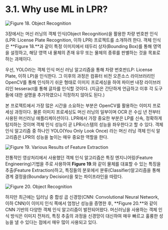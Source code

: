# 3.1. Why use ML in LPR?

![Figure 18. Object Recognition](../.gitbook/assets/figure-18.jpg)

3장에서는 머신 러닝의 객체 인식\(Object Recognition\)을 활용한 차량 번호판 인식\(LPR: License Plate Recognition, 이하 LPR\) 프로젝트를 소개하려 한다. 객체 인식은 **Figure 18.**과 같이 특정 이미지에서 테두리 상자\(Bounding Box\)를 통해 영역을 설정하고, 해당 영역 내 물체의 존재 유무 또는 물체의 종류를 판별하는 것을 목표로 하는 과제이다.

우선, YOLO라는 객체 인식 머신 러닝 알고리즘을 통해 차량 번호판\(LP: License Plate, 이하 LP\)을 인식한다. 그 이후의 과정은 컴퓨터 비전 오픈소스 라이브러리인 OpenCV를 통해 인식하기 쉬운 형태로 이미지 프로세싱을 하여 파이썬 내장 라이브러리인 tesseract를 통해 글자를 인식할 것이다. \(지금은 간단하게 언급하고 이후 각 도구들에 대한 설명을 추가하였으니 걱정하지 않아도 된다.\)

본 프로젝트에서 가장 많은 시간을 소요하는 부분은 OpenCV를 활용하는 이미지 프로세싱 과정이다. 물론 이미지 프로세싱도 머신 러닝의 일부이며 OCR 은 수십 년 전부터 사용된 머신러닝 애플리케이션이다.  LPR에서 가장 중요한 부분은 LP를 신속, 정확하게 탐지하는 것이며 객체 인식 성능이 곧 LPR시스템의 성능을 좌우한다고 할 수 있다. 객체 인식 알고리즘 중 하나인 YOLO\(You Only Look Once\) 라는 머신 러닝 객체 인식 알고리즘은 LPR의 성능을 높이는 매우 중요한 역할을 한다.

![Figure 19. Various Results of Feature Extraction](../.gitbook/assets/figure-19.png)

전통적인 영상처리에서 사용했던 객체 인식 알고리즘은 특징 엔지니어링\(Feature Engineering\)기법을 주로 사용하여 **Figure 19**.와 같이 물체를 대표할 수 있는 특징을 추출\(Feature Extraction\)하고, 특징들의 분포에서 분류\(Classifier\)알고리즘을 통해 경계 결정을\(Boundary Decision\)을 찾는 파이프라인을 따랐다.

![Figure 20. Object Recognition](../.gitbook/assets/figure-20.png)

하지만 최근에는 딥러닝 중 합성 곱 신경망\(CNN: Convolutional Neural Network, 이하 CNN\)이 이미지 인식 쪽에서 엄청난 성능을 증명한 후, **Figure 20.**와 같이CNN 기반의 다양한 객체 인식 알고리즘이 발전되어왔다. 머신러닝을 사용하는 객체 인식 방식은 이미지 전처리, 특징 추출의 과정을 신경망이 대신하여 매우 빠르고 훌륭한 성능을 낼 수 있다는 점에서 매우 많이 사용되고 있다.

